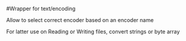 #Wrapper for text/encoding

Allow to select correct encoder based on an encoder name

For latter use on Reading or Writing files, convert strings or byte array
